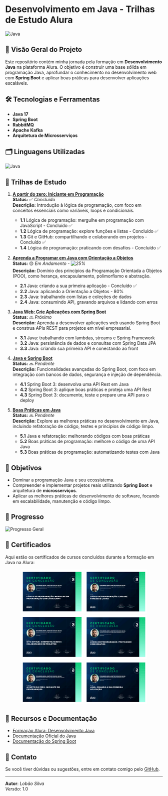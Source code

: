 # Desenvolvimento em Java - Trilhas de Estudo Alura

![Java](https://img.shields.io/badge/Made%20with-Java-007396?style=for-the-badge&logo=java&logoColor=white)

## 🚀 Visão Geral do Projeto

Este repositório contém minha jornada pela formação em **Desenvolvimento Java** na plataforma Alura. O objetivo é construir uma base sólida em programação Java, aprofundar o conhecimento no desenvolvimento web com **Spring Boot** e aplicar boas práticas para desenvolver aplicações escaláveis.

## 🛠️ Tecnologias e Ferramentas
- **Java 17**
- **Spring Boot**
- **RabbitMQ**
- **Apache Kafka**
- **Arquitetura de Microsserviços**

## 🗂 Linguagens Utilizadas

![Java](https://img.shields.io/badge/Java-100%25-blue)

## 📅 Trilhas de Estudo

1. **[A partir do zero: Iniciante em Programação](https://www.alura.com.br/formacao-programacao)**  
   **Status:** ✅ *Concluído*  
   **Descrição:** Introdução à lógica de programação, com foco em conceitos essenciais como variáveis, loops e condicionais.

   - **1.1** Lógica de programação: mergulhe em programação com JavaScript - Concluído ✅
   - **1.2** Lógica de programação: explore funções e listas - Concluído ✅
   - **1.3** Git e GitHub: compartilhando e colaborando em projetos - Concluído ✅
   - **1.4** Lógica de programação: praticando com desafios - Concluído ✅

2. **[Aprenda a Programar em Java com Orientação a Objetos](https://www.alura.com.br/formacao-java)**  
   **Status:** 🟡 *Em Andamento - ![25%](https://img.shields.io/static/v1?label=&message=25%&color=yellow)*  
   **Descrição:** Domínio dos princípios da Programação Orientada a Objetos (POO), como herança, encapsulamento, polimorfismo e abstração.
   
   - **2.1** Java: criando a sua primeira aplicação - Concluído ✅
   - **2.2** Java: aplicando a Orientação a Objetos - 80%
   - **2.3** Java: trabalhando com listas e coleções de dados
   - **2.4** Java: consumindo API, gravando arquivos e lidando com erros

3. **[Java Web: Crie Aplicações com Spring Boot](https://www.alura.com.br/formacao-java-web-spring-boot)**  
   **Status:** 🔜 *Próximo*  
   **Descrição:** Aprenda a desenvolver aplicações web usando Spring Boot e construa APIs REST para projetos em nível empresarial.

   - **3.1** Java: trabalhando com lambdas, streams e Spring Framework
   - **3.2** Java: persistência de dados e consultas com Spring Data JPA
   - **3.3** Java: criando sua primeira API e conectando ao front

4. **[Java e Spring Boot](https://www.alura.com.br/formacao-spring-boot-3)**  
   **Status:** 🔜 *Pendente*  
   **Descrição:** Funcionalidades avançadas do Spring Boot, com foco em integração com bancos de dados, segurança e injeção de dependência.

   - **4.1** Spring Boot 3: desenvolva uma API Rest em Java
   - **4.2** Spring Boot 3: aplique boas práticas e proteja uma API Rest
   - **4.3** Spring Boot 3: documente, teste e prepare uma API para o deploy

5. **[Boas Práticas em Java](https://www.alura.com.br/formacao-boas-praticas-java)**  
   **Status:** 🔜 *Pendente*  
   **Descrição:** Explore as melhores práticas no desenvolvimento em Java, incluindo refatoração de código, testes e princípios de código limpo.

   - **5.1** Java e refatoração: melhorando códigos com boas práticas
   - **5.2** Boas práticas de programação: melhore o código de uma API Java
   - **5.3** Boas práticas de programação: automatizando testes com Java

## 🎯 Objetivos

- Dominar a programação Java e seu ecossistema.
- Compreender e implementar projetos reais utilizando **Spring Boot** e arquitetura de **microsserviços**.
- Aplicar as melhores práticas de desenvolvimento de software, focando em escalabilidade, manutenção e código limpo.

## 🌱 Progresso

![Progresso Geral](https://img.shields.io/static/v1?label=Progresso%20Geral&message=20%25&color=blue&style=for-the-badge)

## 📜 Certificados

Aqui estão os certificados de cursos concluídos durante a formação em Java na Alura:

<p align="center">
    <img src="img/1.png" alt="Lógica de programação: mergulhe em programação com JavaScript" width="200px">
    <img src="img/2.png" alt="Lógica de programação: explore funções e listas" width="200px">
    <img src="img/3.png" alt="Git e GitHub: compartilhando e colaborando em projetos" width="200px">
    <img src="img/4.png" alt="Lógica de programação: praticando com desafios" width="200px">
    <img src="img/5.png" alt="A partir do zero: iniciante em programação" width="200px">
    <img src="img/6.png" alt="Java: criando a sua primeira aplicação" width="200px">
</p>

## 🔗 Recursos e Documentação
- [Formação Alura: Desenvolvimento Java](https://www.alura.com.br/formacao-java)
- [Documentação Oficial do Java](https://docs.oracle.com/en/java/)
- [Documentação do Spring Boot](https://spring.io/projects/spring-boot)

## 📧 Contato
Se você tiver dúvidas ou sugestões, entre em contato comigo pelo [GitHub](https://github.com/lobaosilva).

---

**Autor**: *Lobão Silva*  
*Versão*: 1.0  
